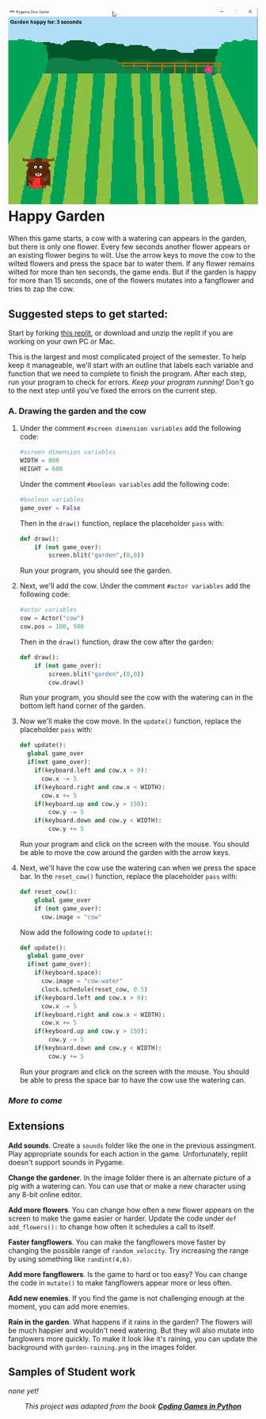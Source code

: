 ![](HappyGarden.gif)   
Happy Garden
===========
When this game starts, a cow with a watering can appears in the garden, but there is only one flower. Every few seconds another flower appears or an existing flower begins to wilt. Use the arrow keys to move the cow to the wilted flowers and press the space bar to water them. If any flower remains wilted for more than ten seconds, the game ends. But if the garden is happy for more than 15 seconds, one of the flowers mutates into a fangflower and tries to zap the cow.

Suggested steps to get started:
---------------------------------
Start by forking [this replit](https://replit.com/@MrSimonLowell/HappyGardenBase), or download and unzip the replit if you are working on your own PC or Mac.

This is the largest and most complicated project of the semester. To help keep it manageable, we'll start with an outline that labels each variable and function that we need to complete to finish the program. After each step, run your program to check for errors. *Keep your program running!* Don't go to the next step until you've fixed the errors on the current step.

### A. Drawing the garden and the cow
1. Under the comment `#screen dimension variables` add the following code:
    ```python
    #screen dimension variables
    WIDTH = 800
    HEIGHT = 600
    ```
    Under the comment `#boolean variables` add the following code:
    ```python
    #boolean variables
    game_over = False
    ```
    Then in the `draw()` function, replace the placeholder `pass` with:
    ```python
    def draw():
        if (not game_over):
            screen.blit("garden",(0,0))
    ```
    Run your program, you should see the garden.   

2. Next, we'll add the cow. Under the comment `#actor variables` add the following code:
    ```python
    #actor variables
    cow = Actor("cow")
    cow.pos = 100, 500
    ```
    Then in the `draw()` function, draw the cow after the garden:
    ```python
    def draw():
        if (not game_over):
            screen.blit("garden",(0,0))
            cow.draw()
    ```
    Run your program, you should see the cow with the watering can in the bottom left hand corner of the garden.   

3. Now we'll make the cow move. In the `update()` function, replace the placeholder `pass` with:
    ```python
    def update():
      global game_over
      if(not game_over):
        if(keyboard.left and cow.x > 0):
          cow.x -= 5
        if(keyboard.right and cow.x < WIDTH):
          cow.x += 5
        if(keyboard.up and cow.y > 150):
            cow.y -= 5
        if(keyboard.down and cow.y < WIDTH):
            cow.y += 5
    ```
    Run your program and click on the screen with the mouse. You should be able to move the cow around the garden with the arrow keys.   

4. Next, we'll have the cow use the watering can when we press the space bar. In the `reset_cow()` function, replace the placeholder `pass` with:
    ```python
    def reset_cow():
        global game_over
        if (not game_over):
          cow.image = "cow"
    ```
    Now add the following code to `update()`:
    ```python
    def update():
      global game_over
      if(not game_over):
        if(keyboard.space):
          cow.image = "cow-water"
          clock.schedule(reset_cow, 0.5)
        if(keyboard.left and cow.x > 0):
          cow.x -= 5
        if(keyboard.right and cow.x < WIDTH):
          cow.x += 5
        if(keyboard.up and cow.y > 150):
            cow.y -= 5
        if(keyboard.down and cow.y < WIDTH):
            cow.y += 5
    ```
    Run your program and click on the screen with the mouse. You should be able to press the space bar to have the cow use the watering can.  

### *More to come*

Extensions
----------------------------------------------
**Add sounds**. Create a `sounds` folder like the one in the previous assingment. Play appropriate sounds for each action in the game. Unfortunately, replit doesn't support sounds in Pygame.  

**Change the gardener**. In the image folder there is an alternate picture of a pig with a watering can. You can use that or make a new character using any 8-bit online editor.   

**Add more flowers**. You can change how often a new flower appears on the screen to make the game easier or harder. Update the code under `def add_flowers():` to change how often it schedules a call to itself.   

**Faster fangflowers**. You can make the fangflowers move faster by changing the possible range of `random_velocity`. Try increasing the range by using something like `randint(4,6)`.   

**Add more fangflowers**. Is the game to hard or too easy? You can change the code in `mutate()` to make fangflowers appear more or less often.   

**Add new enemies**. If you find the game is not challenging enough at the moment, you can add more enemies. 

**Rain in the garden**. What happens if it rains in the garden? The flowers will be much happier and wouldn't need watering. But they will also mutate into fanglowers more quickly. To make it look like it's raining, you can update the background with `garden-raining.png` in the images folder.

Samples of Student work
-----------------------
*none yet!*   
   
      
      
      
<p align="center"><i>This project was adapted from the book <b><a href="https://www.dk.com/us/book/9781465473615-coding-games-in-python/">Coding Games in Python</a></b></i></p>
